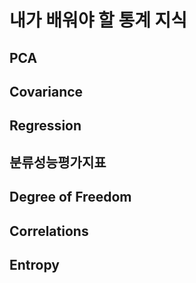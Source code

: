 # 내가 배워야 할 통계 지식

## PCA



## Covariance



## Regression



## 분류성능평가지표



## Degree of Freedom



## Correlations



## Entropy
